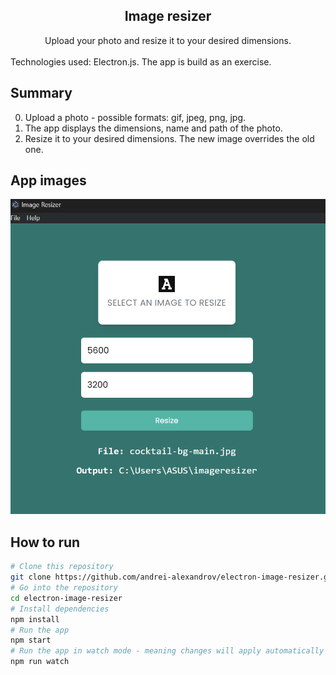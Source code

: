<div align="center">
  <h2>Image resizer</h2>
  <span>Upload your photo and resize it to your desired dimensions.</span>
</div>
<br />
Technologies used: Electron.js. The app is build as an exercise.

## Summary

0. Upload a photo - possible formats: gif, jpeg, png, jpg.
1. The app displays the dimensions, name and path of the photo.
2. Resize it to your desired dimensions. The new image overrides the old one.

## App images

![imageResizer](./assets/img-resizer.png)

## How to run

```bash
# Clone this repository
git clone https://github.com/andrei-alexandrov/electron-image-resizer.git
# Go into the repository
cd electron-image-resizer
# Install dependencies
npm install
# Run the app
npm start
# Run the app in watch mode - meaning changes will apply automatically
npm run watch
```
